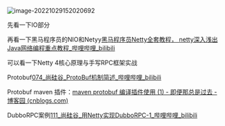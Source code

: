 ![image-20221029152020692](https://figurebed-ladidol.oss-cn-chengdu.aliyuncs.com/img/202210291520878.png)



先看一下IO部分

再看一下黑马程序员的NIO和Netyy[黑马程序员Netty全套教程， netty深入浅出Java网络编程重点教程_哔哩哔哩_bilibili](https://www.bilibili.com/video/BV1py4y1E7oA/?spm_id_from=333.337.search-card.all.click&vd_source=3ee74e97a596580dcf2e42cfeaafd7e9)

可以看一下Netty 4核心原理与手写RPC框架实战

Protobuf[074_尚硅谷_ProtoBuf机制简述_哔哩哔哩_bilibili](https://www.bilibili.com/video/BV1DJ411m7NR/?p=74&vd_source=3ee74e97a596580dcf2e42cfeaafd7e9)

Protobuf maven 插件：[maven protobuf 编译插件使用 (1) - 即便那总是过去 - 博客园 (cnblogs.com)](https://www.cnblogs.com/lshao/p/14871035.html#:~:text=使用maven的protobuf插件可以在maven,compile阶段编译.proto文件，生成.java文件。)





DubboRPC案例[111_尚硅谷_用Netty实现DubboRPC-1_哔哩哔哩_bilibili](https://www.bilibili.com/video/BV1DJ411m7NR/?p=111&vd_source=3ee74e97a596580dcf2e42cfeaafd7e9)